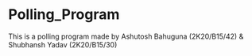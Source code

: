 # Polling_Program
This is a polling program made by Ashutosh Bahuguna (2K20/B15/42) &amp; Shubhansh Yadav (2K20/B15/30)
